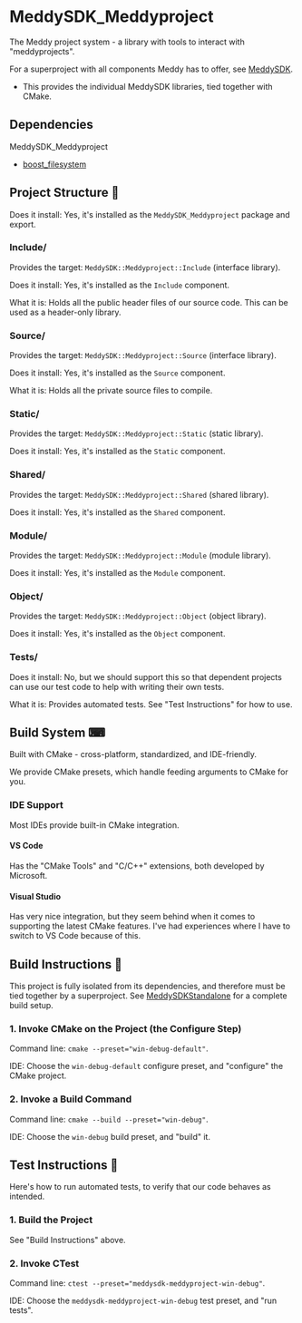 # MeddySDK_Meddyproject

The Meddy project system - a library with tools to interact with "meddyprojects".

For a superproject with all components Meddy has to offer, see [MeddySDK](https://github.com/ChristianHinko/MeddySDK).
- This provides the individual MeddySDK libraries, tied together with CMake.

## Dependencies

MeddySDK_Meddyproject
- [boost_filesystem](https://github.com/boostorg/filesystem)

## Project Structure 📂

Does it install: Yes, it's installed as the `MeddySDK_Meddyproject` package and export.

### Include/

Provides the target: `MeddySDK::Meddyproject::Include` (interface library).

Does it install: Yes, it's installed as the `Include` component.

What it is: Holds all the public header files of our source code. This can be used as a header-only library.

### Source/

Provides the target: `MeddySDK::Meddyproject::Source` (interface library).

Does it install: Yes, it's installed as the `Source` component.

What it is: Holds all the private source files to compile.

### Static/

Provides the target: `MeddySDK::Meddyproject::Static` (static library).

Does it install: Yes, it's installed as the `Static` component.

### Shared/

Provides the target: `MeddySDK::Meddyproject::Shared` (shared library).

Does it install: Yes, it's installed as the `Shared` component.

### Module/

Provides the target: `MeddySDK::Meddyproject::Module` (module library).

Does it install: Yes, it's installed as the `Module` component.

### Object/

Provides the target: `MeddySDK::Meddyproject::Object` (object library).

Does it install: Yes, it's installed as the `Object` component.

### Tests/

Does it install: No, but we should support this so that dependent projects can use our test code to help with writing their own tests.

What it is: Provides automated tests. See "Test Instructions" for how to use.

## Build System ⌨

Built with CMake - cross-platform, standardized, and IDE-friendly.

We provide CMake presets, which handle feeding arguments to CMake for you.

### IDE Support

Most IDEs provide built-in CMake integration.

#### VS Code

Has the "CMake Tools" and "C/C++" extensions, both developed by Microsoft.

#### Visual Studio

Has very nice integration, but they seem behind when it comes to supporting the latest CMake features. I've had experiences where I have to switch to VS Code because of this.

## Build Instructions 🔨

This project is fully isolated from its dependencies, and therefore must be tied together by a superproject. See [MeddySDKStandalone](https://github.com/ChristianHinko/MeddySDKStandalone) for a complete build setup.

### 1. Invoke CMake on the Project (the Configure Step)

Command line: `cmake --preset="win-debug-default"`.

IDE: Choose the `win-debug-default` configure preset, and "configure" the CMake project.

### 2. Invoke a Build Command

Command line: `cmake --build --preset="win-debug"`.

IDE: Choose the `win-debug` build preset, and "build" it.

## Test Instructions 🧪

Here's how to run automated tests, to verify that our code behaves as intended.

### 1. Build the Project

See "Build Instructions" above.

### 2. Invoke CTest

Command line: `ctest --preset="meddysdk-meddyproject-win-debug"`.

IDE: Choose the `meddysdk-meddyproject-win-debug` test preset, and "run tests".
